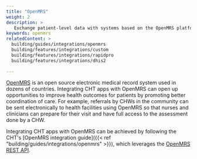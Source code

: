```yaml
---
title: "OpenMRS"
weight: 2
description: >
   Exchange patient-level data with systems based on the OpenMRS platform
keywords: openmrs
relatedContent: >
  building/guides/integrations/openmrs
  building/features/integrations/custom
  building/features/integrations/rapidpro
  building/features/integrations/dhis2
  
---
```


[OpenMRS](https://openmrs.org) is an open source electronic medical record system used in dozens of countries. Integrating CHT apps with OpenMRS can open up opportunities to improve health outcomes for patients by promoting better coordination of care. For example, referrals by CHWs in the community can be sent electronically to health facilities using OpenMRS so that nurses and clinicians can prepare for their visit and have full access to the assessment done by a CHW.

Integrating CHT apps with OpenMRS can be achieved by following the CHT's [OpenMRS integration guide]({{< ref "building/guides/integrations/openmrs" >}}), which leverages the [OpenMRS REST API](https://rest.openmrs.org).
